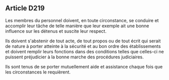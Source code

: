 Article D219
----
Les membres du personnel doivent, en toute circonstance, se conduire et
accomplir leur tâche de telle manière que leur exemple ait une bonne influence
sur les détenus et suscite leur respect.

Ils doivent s'abstenir de tout acte, de tout propos ou de tout écrit qui serait
de nature à porter atteinte à la sécurité et au bon ordre des établissements et
doivent remplir leurs fonctions dans des conditions telles que celles-ci ne
puissent préjudicier à la bonne marche des procédures judiciaires.

Ils sont tenus de se porter mutuellement aide et assistance chaque fois que les
circonstances le requièrent.

